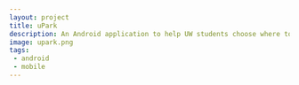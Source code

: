 ```yaml
---
layout: project
title: uPark
description: An Android application to help UW students choose where to park! Available on Google Play!
image: upark.png
tags:
 - android
 - mobile
---
```

<script>
  window.location = "http://krispenney.github.io/upark";
</script>
